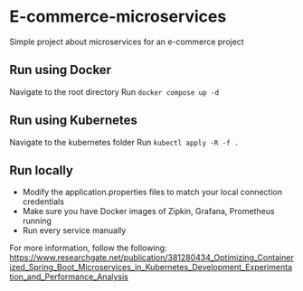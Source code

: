 # E-commerce-microservices
Simple project about microservices for an e-commerce project

## Run using Docker
Navigate to the root directory
Run `docker compose up -d`

## Run using Kubernetes
Navigate to the kubernetes folder
Run `kubectl apply -R -f .`

## Run locally
- Modify the application.properties files to match your local connection credentials  
- Make sure you have Docker images of Zipkin, Grafana, Prometheus running  
- Run every service manually


For more information, follow the following: https://www.researchgate.net/publication/381280434_Optimizing_Containerized_Spring_Boot_Microservices_in_Kubernetes_Development_Experimentation_and_Performance_Analysis
